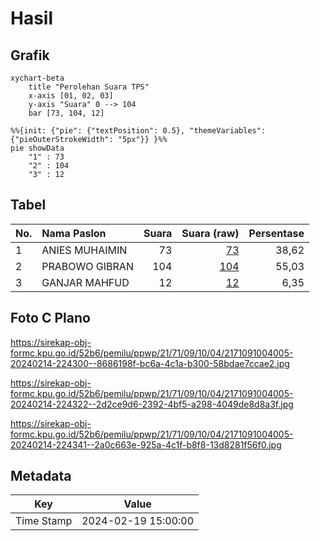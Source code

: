 # Hasil

## Grafik

```mermaid
xychart-beta
    title "Perolehan Suara TPS"
    x-axis [01, 02, 03]
    y-axis "Suara" 0 --> 104
    bar [73, 104, 12]
```

```mermaid
%%{init: {"pie": {"textPosition": 0.5}, "themeVariables": {"pieOuterStrokeWidth": "5px"}} }%%
pie showData
    "1" : 73
    "2" : 104
    "3" : 12
```

## Tabel

| No. | Nama Paslon    | Suara | Suara (raw) | Persentase |
|:--- |:-------------- | -----:| -----------:| ----------:|
| 1   | ANIES MUHAIMIN | 73    | [73][p-1]   | 38,62      |
| 2   | PRABOWO GIBRAN | 104   | [104][p-2]  | 55,03      |
| 3   | GANJAR MAHFUD  | 12    | [12][p-3]   | 6,35       |


[p-1]: https://github.com/gigit-pemilu/pemilu-2024-21-kepulauan-riau/blob/main/pilpres/hitung-suara/sub/21-kepulauan-riau/sub/71-kota-batam/sub/09-bengkong/sub/1004-tanjung-buntung/sub/005-tps/sub/paslon-1.txt
[p-2]: https://github.com/gigit-pemilu/pemilu-2024-21-kepulauan-riau/blob/main/pilpres/hitung-suara/sub/21-kepulauan-riau/sub/71-kota-batam/sub/09-bengkong/sub/1004-tanjung-buntung/sub/005-tps/sub/paslon-2.txt
[p-3]: https://github.com/gigit-pemilu/pemilu-2024-21-kepulauan-riau/blob/main/pilpres/hitung-suara/sub/21-kepulauan-riau/sub/71-kota-batam/sub/09-bengkong/sub/1004-tanjung-buntung/sub/005-tps/sub/paslon-3.txt

## Foto C Plano

https://sirekap-obj-formc.kpu.go.id/52b6/pemilu/ppwp/21/71/09/10/04/2171091004005-20240214-224300--8686198f-bc6a-4c1a-b300-58bdae7ccae2.jpg

https://sirekap-obj-formc.kpu.go.id/52b6/pemilu/ppwp/21/71/09/10/04/2171091004005-20240214-224322--2d2ce9d6-2392-4bf5-a298-4049de8d8a3f.jpg

https://sirekap-obj-formc.kpu.go.id/52b6/pemilu/ppwp/21/71/09/10/04/2171091004005-20240214-224341--2a0c663e-925a-4c1f-b8f8-13d8281f56f0.jpg


## Metadata

| Key        | Value               |
| ---------- | ------------------- |
| Time Stamp | 2024-02-19 15:00:00 |



